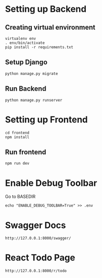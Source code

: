 # Setting up Backend

## Creating virtual environment

```
virtualenv env
. env/bin/activate
pip install -r requirements.txt

```
## Setup Django

```
python manage.py migrate
```

## Run Backend

```
python manage.py runserver 
```

# Setting up Frontend

```
cd frontend
npm install

```

## Run frontend

```
npm run dev
```


# Enable Debug Toolbar 

Go to BASEDIR

```
echo "ENABLE_DEBUG_TOOLBAR=True" >> .env
```




# Swagger Docs


```
http://127.0.0.1:8000/swagger/
```


# React Todo Page


```
http://127.0.0.1:8000/r/todo
```
